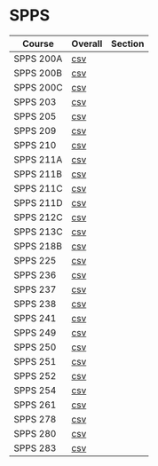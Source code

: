 # SPPS

| Course | Overall | Section |
| ------ | ------- | ------- |
| SPPS 200A | [csv](https://github.com/UCSD-Historical-Enrollment-Data/2024Spring/blob/main/overall/SPPS%20200A.csv) |  |
| SPPS 200B | [csv](https://github.com/UCSD-Historical-Enrollment-Data/2024Spring/blob/main/overall/SPPS%20200B.csv) |  |
| SPPS 200C | [csv](https://github.com/UCSD-Historical-Enrollment-Data/2024Spring/blob/main/overall/SPPS%20200C.csv) |  |
| SPPS 203 | [csv](https://github.com/UCSD-Historical-Enrollment-Data/2024Spring/blob/main/overall/SPPS%20203.csv) |  |
| SPPS 205 | [csv](https://github.com/UCSD-Historical-Enrollment-Data/2024Spring/blob/main/overall/SPPS%20205.csv) |  |
| SPPS 209 | [csv](https://github.com/UCSD-Historical-Enrollment-Data/2024Spring/blob/main/overall/SPPS%20209.csv) |  |
| SPPS 210 | [csv](https://github.com/UCSD-Historical-Enrollment-Data/2024Spring/blob/main/overall/SPPS%20210.csv) |  |
| SPPS 211A | [csv](https://github.com/UCSD-Historical-Enrollment-Data/2024Spring/blob/main/overall/SPPS%20211A.csv) |  |
| SPPS 211B | [csv](https://github.com/UCSD-Historical-Enrollment-Data/2024Spring/blob/main/overall/SPPS%20211B.csv) |  |
| SPPS 211C | [csv](https://github.com/UCSD-Historical-Enrollment-Data/2024Spring/blob/main/overall/SPPS%20211C.csv) |  |
| SPPS 211D | [csv](https://github.com/UCSD-Historical-Enrollment-Data/2024Spring/blob/main/overall/SPPS%20211D.csv) |  |
| SPPS 212C | [csv](https://github.com/UCSD-Historical-Enrollment-Data/2024Spring/blob/main/overall/SPPS%20212C.csv) |  |
| SPPS 213C | [csv](https://github.com/UCSD-Historical-Enrollment-Data/2024Spring/blob/main/overall/SPPS%20213C.csv) |  |
| SPPS 218B | [csv](https://github.com/UCSD-Historical-Enrollment-Data/2024Spring/blob/main/overall/SPPS%20218B.csv) |  |
| SPPS 225 | [csv](https://github.com/UCSD-Historical-Enrollment-Data/2024Spring/blob/main/overall/SPPS%20225.csv) |  |
| SPPS 236 | [csv](https://github.com/UCSD-Historical-Enrollment-Data/2024Spring/blob/main/overall/SPPS%20236.csv) |  |
| SPPS 237 | [csv](https://github.com/UCSD-Historical-Enrollment-Data/2024Spring/blob/main/overall/SPPS%20237.csv) |  |
| SPPS 238 | [csv](https://github.com/UCSD-Historical-Enrollment-Data/2024Spring/blob/main/overall/SPPS%20238.csv) |  |
| SPPS 241 | [csv](https://github.com/UCSD-Historical-Enrollment-Data/2024Spring/blob/main/overall/SPPS%20241.csv) |  |
| SPPS 249 | [csv](https://github.com/UCSD-Historical-Enrollment-Data/2024Spring/blob/main/overall/SPPS%20249.csv) |  |
| SPPS 250 | [csv](https://github.com/UCSD-Historical-Enrollment-Data/2024Spring/blob/main/overall/SPPS%20250.csv) |  |
| SPPS 251 | [csv](https://github.com/UCSD-Historical-Enrollment-Data/2024Spring/blob/main/overall/SPPS%20251.csv) |  |
| SPPS 252 | [csv](https://github.com/UCSD-Historical-Enrollment-Data/2024Spring/blob/main/overall/SPPS%20252.csv) |  |
| SPPS 254 | [csv](https://github.com/UCSD-Historical-Enrollment-Data/2024Spring/blob/main/overall/SPPS%20254.csv) |  |
| SPPS 261 | [csv](https://github.com/UCSD-Historical-Enrollment-Data/2024Spring/blob/main/overall/SPPS%20261.csv) |  |
| SPPS 278 | [csv](https://github.com/UCSD-Historical-Enrollment-Data/2024Spring/blob/main/overall/SPPS%20278.csv) |  |
| SPPS 280 | [csv](https://github.com/UCSD-Historical-Enrollment-Data/2024Spring/blob/main/overall/SPPS%20280.csv) |  |
| SPPS 283 | [csv](https://github.com/UCSD-Historical-Enrollment-Data/2024Spring/blob/main/overall/SPPS%20283.csv) |  |

